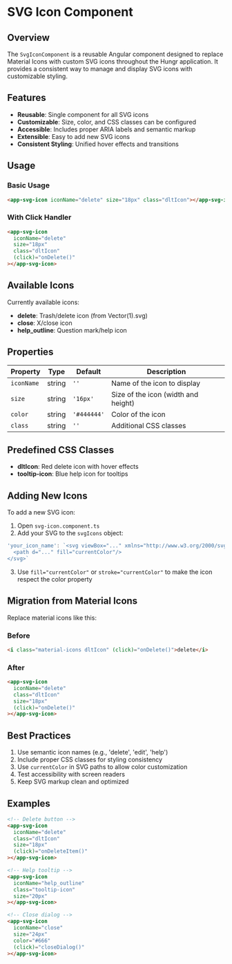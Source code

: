 # SVG Icon Component

## Overview

The `SvgIconComponent` is a reusable Angular component designed to replace Material Icons with custom SVG icons throughout the Hungr application. It provides a consistent way to manage and display SVG icons with customizable styling.

## Features

- **Reusable**: Single component for all SVG icons
- **Customizable**: Size, color, and CSS classes can be configured
- **Accessible**: Includes proper ARIA labels and semantic markup
- **Extensible**: Easy to add new SVG icons
- **Consistent Styling**: Unified hover effects and transitions

## Usage

### Basic Usage

```html
<app-svg-icon iconName="delete" size="18px" class="dltIcon"></app-svg-icon>
```

### With Click Handler

```html
<app-svg-icon 
  iconName="delete" 
  size="18px" 
  class="dltIcon"
  (click)="onDelete()"
></app-svg-icon>
```

## Available Icons

Currently available icons:

- **delete**: Trash/delete icon (from Vector(1).svg)
- **close**: X/close icon
- **help_outline**: Question mark/help icon

## Properties

| Property | Type | Default | Description |
|----------|------|---------|-------------|
| `iconName` | string | `''` | Name of the icon to display |
| `size` | string | `'16px'` | Size of the icon (width and height) |
| `color` | string | `'#444444'` | Color of the icon |
| `class` | string | `''` | Additional CSS classes |

## Predefined CSS Classes

- **dltIcon**: Red delete icon with hover effects
- **tooltip-icon**: Blue help icon for tooltips

## Adding New Icons

To add a new SVG icon:

1. Open `svg-icon.component.ts`
2. Add your SVG to the `svgIcons` object:

```typescript
'your_icon_name': `<svg viewBox="..." xmlns="http://www.w3.org/2000/svg">
  <path d="..." fill="currentColor"/>
</svg>`
```

3. Use `fill="currentColor"` or `stroke="currentColor"` to make the icon respect the color property

## Migration from Material Icons

Replace material icons like this:

### Before
```html
<i class="material-icons dltIcon" (click)="onDelete()">delete</i>
```

### After  
```html
<app-svg-icon 
  iconName="delete" 
  class="dltIcon" 
  size="18px"
  (click)="onDelete()"
></app-svg-icon>
```

## Best Practices

1. Use semantic icon names (e.g., 'delete', 'edit', 'help')
2. Include proper CSS classes for styling consistency
3. Use `currentColor` in SVG paths to allow color customization
4. Test accessibility with screen readers
5. Keep SVG markup clean and optimized

## Examples

```html
<!-- Delete button -->
<app-svg-icon 
  iconName="delete" 
  class="dltIcon" 
  size="18px"
  (click)="onDeleteItem()"
></app-svg-icon>

<!-- Help tooltip -->
<app-svg-icon 
  iconName="help_outline" 
  class="tooltip-icon" 
  size="20px"
></app-svg-icon>

<!-- Close dialog -->
<app-svg-icon 
  iconName="close" 
  size="24px" 
  color="#666"
  (click)="closeDialog()"
></app-svg-icon>
``` 